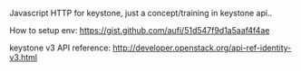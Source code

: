 Javascript HTTP for keystone, just a concept/training in keystone api..

How to setup env: https://gist.github.com/aufi/51d547f9d1a5aaf4f4ae

keystone v3 API reference: http://developer.openstack.org/api-ref-identity-v3.html
